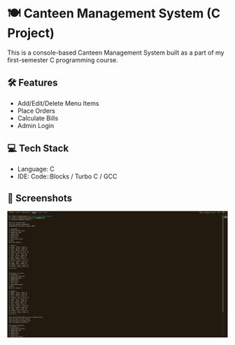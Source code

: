 # 🍽️ Canteen Management System (C Project)

This is a console-based Canteen Management System built as a part of my first-semester C programming course.

## 🛠️ Features
- Add/Edit/Delete Menu Items
- Place Orders
- Calculate Bills
- Admin Login

## 💻 Tech Stack
- Language: C
- IDE: Code::Blocks / Turbo C / GCC

## 📸 Screenshots
![Menu Screenshot](Terminaloutput.png)


